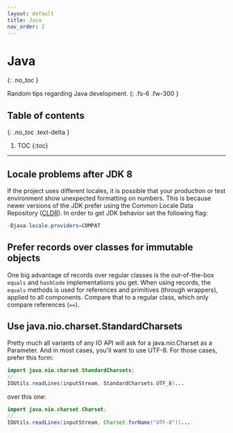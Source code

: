 ```yaml
---
layout: default
title: Java
nav_order: 2
---
```


# Java
{: .no_toc }

Random tips regarding Java development.
{: .fs-6 .fw-300 }

## Table of contents
{: .no_toc .text-delta }

1. TOC
{:toc}

---

## Locale problems after JDK 8

If the project uses different locales, it is possible that your production or test environment show unexpected formatting on numbers. This is because newer versions of the JDK prefer using the Common Locale Data Repository ([CLDR](https://cldr.unicode.org/)). In order to get JDK behavior set the following flag:

```java
-Djava.locale.providers=COMPAT
```

## Prefer records over classes for immutable objects

One big advantage of records over regular classes is the out-of-the-box `equals` and `hashCode` implementations you get. When using records, the `equals` methods is used for references and primitives (through wrappers), applied to all components. Compare that to a regular class, which only compare references (`==`).

## Use java.nio.charset.StandardCharsets

Pretty much all variants of any IO API will ask for a java.nio.Charset as a Parameter. And in most cases, you'll want to use UTF-8. For those cases, prefer this form:
```java
import java.nio.charset.StandardCharsets;
//...
IOUtils.readLines(inputStream, StandardCharsets.UTF_8)...
```
over this one:
```java
import java.nio.charset.Charset;
//...
IOUtils.readLines(inputStream, Charset.forName("UTF-8"))...
```
